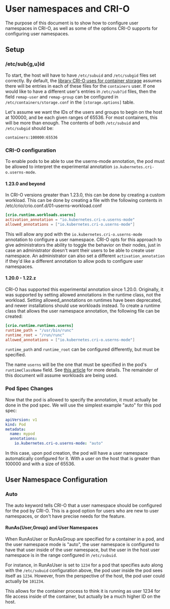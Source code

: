 # User namespaces and CRI-O

The purpose of this document is to show how to configure user namespaces in CRI-O,
as well as some of the options CRI-O supports for configuring user namespaces.

## Setup

### /etc/sub{g,u}id

To start, the host will have to have `/etc/subuid` and `/etc/subgid` files set correctly.
By default, the [library CRI-O uses for container storage](https://github.com/containers/container-libs/tree/main/storage)
assumes there will be entries in each of these files for the `containers` user.
If one would like to have a different user's entries in `/etc/sub?id` files,
then the field `remap-user` and `remap-group` can be configured in
`/etc/containers/storage.conf` in the `[storage.options]` table.

Let's assume we want the IDs of the users and groups to begin on the host at 100000,
and be each given ranges of 65536. For most containers, this will be more than enough.
The contents of both `/etc/subuid` and `/etc/subgid` should be:

```text
containers:100000:65536
```

### CRI-O configuration

To enable pods to be able to use the userns-mode annotation, the pod must be
allowed to interpret the experimental annotation `io.kubernetes.cri-o.userns-mode`.

#### 1.23.0 and beyond

In CRI-O versions greater than 1.23.0, this can be done by creating a custom workload.
This can be done by creating a file with the following contents in /etc/crio/crio.conf.d/01-userns-workload.conf

```toml
[crio.runtime.workloads.userns]
activation_annotation = "io.kubernetes.cri-o.userns-mode"
allowed_annotations = ["io.kubernetes.cri-o.userns-mode"]
```

This will allow any pod with the `io.kubernetes.cri-o.userns-mode` annotation to
configure a user namespace. CRI-O opts for this approach to give administrators
the ability to toggle the behavior on their nodes, just in case an administrator
doesn't want their users to be able to create user namespace. An administrator
can also set a different `activation_annotation` if they'd like a
different annotation to allow pods to configure user namespaces.

#### 1.20.0 - 1.22.z

CRI-O has supported this experimental annotation since 1.20.0. Originally, it was
supported by setting allowed annotations in the runtime class, not the workload.
Setting allowed_annotations on runtimes have been deprecated, and newer installations
should use workloads instead. To create a runtime class that allows the user namespace
annotation, the following file can be created:

```toml
[crio.runtime.runtimes.userns]
runtime_path = "/usr/bin/runc"
runtime_root = "/run/runc"
allowed_annotations = ["io.kubernetes.cri-o.userns-mode"]
```

`runtime_path` and `runtime_root` can be configured differently, but must be specified.

The name `userns` will be the one that must be specified in the pod's `runtimeClassName`
field. See [this article](https://kubernetes.io/docs/concepts/containers/runtime-class/)
for more details. The remainder of this document will
assume workloads are being used.

### Pod Spec Changes

Now that the pod is allowed to specify the annotation, it must actually be done
in the pod spec. We will use the simplest example "auto" for this pod spec:

```yaml
apiVersion: v1
kind: Pod
metadata:
  name: mypod
  annotations:
    io.kubernetes.cri-o.userns-mode: "auto"
```

In this case, upon pod creation, the pod will have a user namespace automatically
configured for it. With a user on the host that is
greater than 100000 and with a size of 65536.

## User Namespace Configuration

### Auto

The auto keyword tells CRI-O that a user namespace should be configured for the
pod by CRI-O. This is a good option for users who are new to user namespaces,
or don't have precise needs for the feature.

#### RunAs{User,Group} and User Namespaces

When RunAsUser or RunAsGroup are specified for a container in a pod, and the user
namespace mode is "auto", the user namespace is configured to have that user
inside of the user namespace, but the user in the host user namespace is in the
range configured in `/etc/subuid`.

For instance, in RunAsUser is set to `1234` for a pod that specifies auto along
with the `/etc/subuid` configuration above, the pod user inside the pod sees
itself as `1234`. However, from the perspective of the host, the pod user
could actually be `101234`.

This allows for the container process to think it is running as user 1234 for
file access inside of the container, but actually be a much higher ID on the host.
